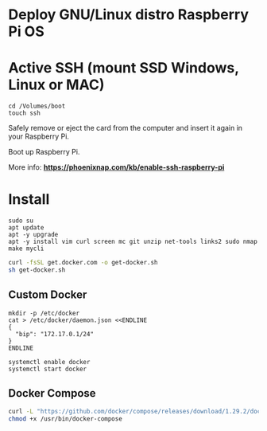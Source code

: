 # Deploy GNU/Linux distro Raspberry Pi OS

# Active SSH (mount SSD Windows, Linux or MAC)
```
cd /Volumes/boot
touch ssh
```
Safely remove or eject the card from the computer and insert it again in your Raspberry Pi.

Boot up Raspberry Pi.

More info: **https://phoenixnap.com/kb/enable-ssh-raspberry-pi**

# Install

```
sudo su
apt update
apt -y upgrade
apt -y install vim curl screen mc git unzip net-tools links2 sudo nmap make mycli
```

```bash
curl -fsSL get.docker.com -o get-docker.sh
sh get-docker.sh
```

## Custom Docker
```
mkdir -p /etc/docker
cat > /etc/docker/daemon.json <<ENDLINE
{
  "bip": "172.17.0.1/24"
}
ENDLINE

systemctl enable docker
systemctl start docker
```

## Docker Compose
```bash
curl -L "https://github.com/docker/compose/releases/download/1.29.2/docker-compose-$(uname -s)-$(uname -m)" -o /usr/local/bin/docker-compose
chmod +x /usr/bin/docker-compose
```

